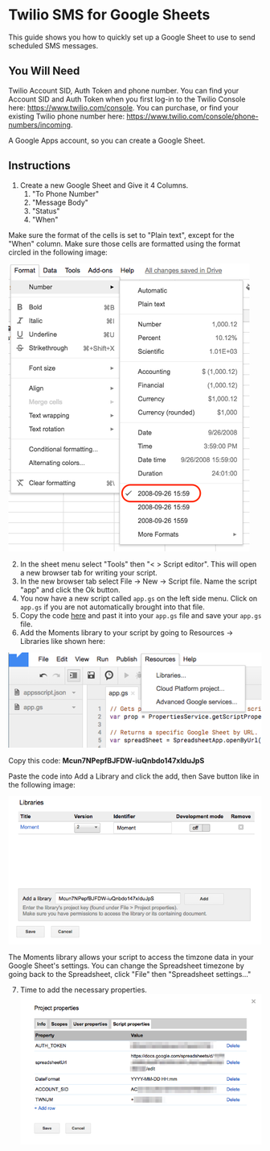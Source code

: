 # Twilio SMS for Google Sheets

This guide shows you how to quickly set up a Google Sheet to use to send scheduled SMS messages.

## You Will Need
Twilio Account SID, Auth Token and phone number. You can find your Account SID and Auth Token when you first log-in to the Twilio Console here: https://www.twilio.com/console. You can purchase, or find your existing Twilio phone number here: https://www.twilio.com/console/phone-numbers/incoming.

A Google Apps account, so you can create a Google Sheet.

## Instructions
1. Create a new Google Sheet and Give it 4 Columns.  
    1. "To Phone Number"
    2. "Message Body"
    3. "Status"
    4. "When"
    
Make sure the format of the cells is set to "Plain text", except for the "When" column. Make sure those cells are formatted using the format circled in the following image:

![Cell Format](/assets/images/cellFormat.png)

2. In the sheet menu select "Tools" then "< > Script editor". This will open a new browser tab for writing your script.
3. In the new browser tab select File -> New -> Script file. Name the script "app" and click the Ok button.
4. You now have a new script called `app.gs` on the left side menu. Click on `app.gs` if you are not automatically brought into that file.
5. Copy the code [here](app.gs) and past it into your `app.gs` file and save your `app.gs` file.
6. Add the Moments library to your script by going to Resources -> Libraries like shown here:

![Libraries](/assets/images/libraries.png)

Copy this code: **Mcun7NPepfBJFDW-iuQnbdo147xIduJpS**

Paste the code into Add a Library and click the add, then Save button like in the following image:

![Add Moment Lib](/assets/images/addMoment.png)

The Moments library allows your script to access the timzone data in your Google Sheet's settings. You can change the Spreadsheet timezone by going back to the Spreadsheet, click "File" then "Spreadsheet settings..."

7. Time to add the necessary properties.
![Sheet Properties Example](/assets/images/SheetProperties.png)
